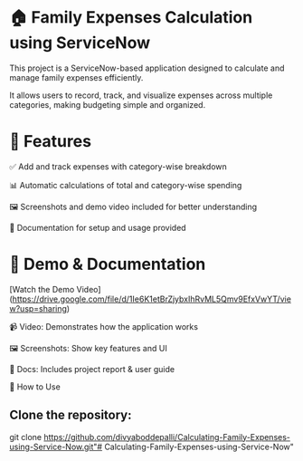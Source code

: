 # 🏠 Family Expenses Calculation using ServiceNow

This project is a ServiceNow-based application designed to calculate and manage family expenses efficiently.

It allows users to record, track, and visualize expenses across multiple categories, making budgeting simple and organized.

# 📌 Features

✅ Add and track expenses with category-wise breakdown

📊 Automatic calculations of total and category-wise spending

🖼️ Screenshots and demo video included for better understanding

📄 Documentation for setup and usage provided

# 🎥 Demo & Documentation

[Watch the Demo Video] (https://drive.google.com/file/d/1Ie6K1etBrZjybxIhRvML5Qmv9EfxVwYT/view?usp=sharing)

📹 Video: Demonstrates how the application works

🖼️ Screenshots: Show key features and UI

📄 Docs: Includes project report & user guide

🚀 How to Use

## Clone the repository:

git clone https://github.com/divyaboddepalli/Calculating-Family-Expenses-using-Service-Now.git"# Calculating-Family-Expenses-using-Service-Now"
